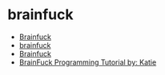 # brainfuck

- [Brainfuck](https://en.wikipedia.org/wiki/Brainfuck)
- [brainfuck](https://esolangs.org/wiki/Brainfuck)
- [Brainfuck](https://www.muppetlabs.com/~breadbox/bf/)
- [BrainFuck Programming Tutorial by: Katie](https://gist.github.com/roachhd/dce54bec8ba55fb17d3a)